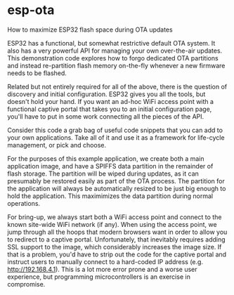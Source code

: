 # esp-ota
How to maximize ESP32 flash space during OTA updates

ESP32 has a functional, but somewhat restrictive default OTA system. It also has a very powerful API for managing your own over-the-air updates. This demonstration code explores how to forgo dedicated OTA partitions and instead re-partition flash memory on-the-fly whenever a new firmware needs to be flashed.

Related but not entirely required for all of the above, there is the question of discovery and initial configuration. ESP32 gives you all the tools, but doesn't hold your hand. If you want an ad-hoc WiFi access point with a functional captive portal that takes you to an initial configuration page, you'll have to put in some work connecting all the pieces of the API.

Consider this code a grab bag of useful code snippets that you can add to your own applications. Take all of it and use it as a framework for life-cycle management, or pick and choose.

For the purposes of this example application, we create both a main application image, and have a SPIFFS data partition in the remainder of flash storage. The partition will be wiped during updates, as it can presumably be restored easily as part of the OTA process. The partition for the application will always be automatically resized to be just big enough to hold the application. This maximimizes the data partition during normal operations.

For bring-up, we always start both a WiFi access point and connect to the known site-wide WiFi network (if any). When using the access point, we jump through all the hoops that modern browsers want in order to allow you to redirect to a captive portal. Unfortunately, that inevitably requires adding SSL support to the image, which considerably increases the image size. If that is a problem, you'd have to strip out the code for the captive portal and instruct users to manually connect to a hard-coded IP address (e.g. http://192.168.4.1). This is a lot more error prone and a worse user experience, but programming microcontrollers is an exercise in compromise.